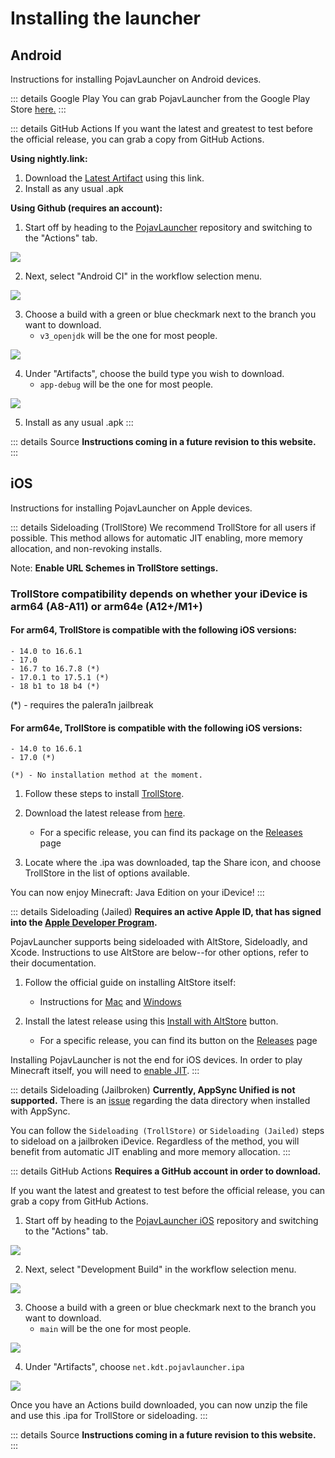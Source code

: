 # Installing the launcher

## Android
Instructions for installing PojavLauncher on Android devices.

::: details Google Play
You can grab PojavLauncher from the Google Play Store [here.](https://play.google.com/store/apps/details?id=net.kdt.pojavlaunch)
:::

::: details GitHub Actions
If you want the latest and greatest to test before the official release, you can grab a copy from GitHub Actions.

**Using nightly.link:**
1. Download the [Latest Artifact](https://nightly.link/PojavLauncherTeam/PojavLauncher/workflows/android/v3_openjdk/app-debug.zip) using this link.
2. Install as any usual .apk

**Using Github (requires an account):**

1. Start off by heading to the [PojavLauncher](https://github.com/PojavLauncherTeam/PojavLauncher) repository and switching to the "Actions" tab.

![](./images/Actions/android/Android-Actions-1.png)

2. Next, select "Android CI" in the workflow selection menu.

![](./images/Actions/android/Android-Actions-2.png)

3. Choose a build with a green or blue checkmark next to the branch you want to download.
    - `v3_openjdk` will be the one for most people.

![](./images/Actions/android/Android-Actions-3.png)

4. Under "Artifacts", choose the build type you wish to download.
    - `app-debug` will be the one for most people.

![](./images/Actions/android/Android-Actions-4.png)

5. Install as any usual .apk
:::

::: details Source
**Instructions coming in a future revision to this website.**
:::

## iOS
Instructions for installing PojavLauncher on Apple devices.

::: details Sideloading (TrollStore)
We recommend TrollStore for all users if possible. This method allows for automatic JIT enabling, more memory allocation, and non-revoking installs.

Note: **Enable URL Schemes in TrollStore settings.**

### TrollStore compatibility depends on whether your iDevice is arm64 (A8-A11) or arm64e (A12+/M1+)

   #### For arm64, TrollStore is compatible with the following iOS versions:
  
    - 14.0 to 16.6.1
    - 17.0 
	- 16.7 to 16.7.8 (*)
 	- 17.0.1 to 17.5.1 (*)
  	- 18 b1 to 18 b4 (*)

 (*) - requires the palera1n jailbreak
  
   #### For arm64e, TrollStore is compatible with the following iOS versions:
  
    - 14.0 to 16.6.1
    - 17.0 (*)

	(*) - No installation method at the moment.

1. Follow these steps to install [TrollStore](https://github.com/opa334/TrollStore).
 
2. Download the latest release from [here](https://github.com/PojavLauncherTeam/PojavLauncher_iOS/releases/download/v2.2/net.kdt.pojavlauncher-2.2-ios.ipa).
    - For a specific release, you can find its package on the [Releases](https://github.com/PojavLauncherTeam/PojavLauncher_iOS/releases) page

3. Locate where the .ipa was downloaded, tap the Share icon, and choose TrollStore in the list of options available.

You can now enjoy Minecraft: Java Edition on your iDevice!
:::

::: details Sideloading (Jailed)
**Requires an active Apple ID, that has signed into the [Apple Developer Program](https://developer.apple.com/account).**

PojavLauncher supports being sideloaded with AltStore, Sideloadly, and Xcode. Instructions to use AltStore are below--for other options, refer to their documentation.

1. Follow the official guide on installing AltStore itself:
    - Instructions for [Mac](https://faq.altstore.io/getting-started/how-to-install-altstore-macos) and [Windows](https://faq.altstore.io/getting-started/how-to-install-altstore-windows)
    
2. Install the latest release using this [Install with AltStore](altstore://install?url=https://github.com/PojavLauncherTeam/PojavLauncher_iOS/releases/latest/download/net.kdt.pojavlauncher.ipa) button.
    - For a specific release, you can find its button on the [Releases](https://github.com/PojavLauncherTeam/PojavLauncher_iOS/releases) page

Installing PojavLauncher is not the end for iOS devices. In order to play Minecraft itself, you will need to [enable JIT](./JIT.md).
:::

::: details Sideloading (Jailbroken)
**Currently, AppSync Unified is not supported.** There is an [issue](https://github.com/akemin-dayo/AppSync/issues/108) regarding the data directory when installed with AppSync.

You can follow the `Sideloading (TrollStore)` or `Sideloading (Jailed)` steps to sideload on a jailbroken iDevice. Regardless of the method, you will benefit from automatic JIT enabling and more memory allocation.
:::

::: details GitHub Actions
**Requires a GitHub account in order to download.**

If you want the latest and greatest to test before the official release, you can grab a copy from GitHub Actions.

1. Start off by heading to the [PojavLauncher iOS](https://github.com/PojavLauncherTeam/PojavLauncher_iOS) repository and switching to the "Actions" tab.

![](./images/Actions/ios/iOS-Actions-1.png)

2. Next, select "Development Build" in the workflow selection menu.

![](./images/Actions/ios/iOS-Actions-2.png)

3. Choose a build with a green or blue checkmark next to the branch you want to download.
    - `main` will be the one for most people.

![](./images/Actions/ios/iOS-Actions-3.png)

4. Under "Artifacts", choose `net.kdt.pojavlauncher.ipa`

![](./images/Actions/ios/iOS-Actions-4.png)

Once you have an Actions build downloaded, you can now unzip the file and use this .ipa for TrollStore or sideloading.
:::

::: details Source
**Instructions coming in a future revision to this website.**
:::
